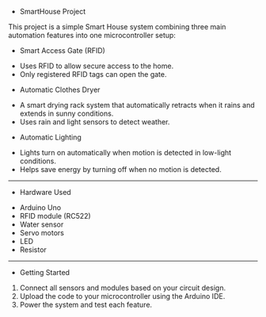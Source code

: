 * SmartHouse Project

This project is a simple Smart House system combining three main automation features into one microcontroller setup:

* Smart Access Gate (RFID)
- Uses RFID to allow secure access to the home.
- Only registered RFID tags can open the gate.

* Automatic Clothes Dryer
- A smart drying rack system that automatically retracts when it rains and extends in sunny conditions.
- Uses rain and light sensors to detect weather.

* Automatic Lighting
- Lights turn on automatically when motion is detected in low-light conditions.
- Helps save energy by turning off when no motion is detected.

---

* Hardware Used
- Arduino Uno  
- RFID module (RC522)  
- Water sensor
- Servo motors
- LED
- Resistor

---

* Getting Started
1. Connect all sensors and modules based on your circuit design.
2. Upload the code to your microcontroller using the Arduino IDE.
3. Power the system and test each feature.

